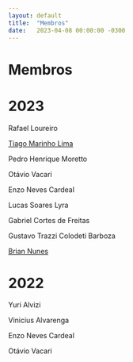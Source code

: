 ```yaml
---
layout: default
title:  "Membros"
date:   2023-04-08 00:00:00 -0300
---
```


# Membros

# 2023

Rafael Loureiro

[Tiago Marinho Lima](tiagomarinho)

Pedro Henrique Moretto

Otávio Vacari

Enzo Neves Cardeal

Lucas Soares Lyra

Gabriel Cortes de Freitas

Gustavo Trazzi Colodeti Barboza

[Brian Nunes](brianunes)

# 2022

Yuri Alvizi

Vinicius Alvarenga

Enzo Neves Cardeal

Otávio Vacari
